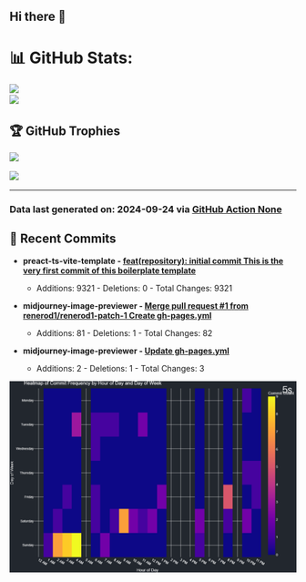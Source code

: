 ## Hi there 👋

<!--
**renerod1/renerod1** is a ✨ _special_ ✨ repository because its `README.md` (this file) appears on your GitHub profile.

Here are some ideas to get you started:

- 🔭 I’m currently working on ...
- 🌱 I’m currently learning ...
- 👯 I’m looking to collaborate on ...
- 🤔 I’m looking for help with ...
- 💬 Ask me about ...
- 📫 How to reach me: ...
- 😄 Pronouns: ...
- ⚡ Fun fact: ...
-->

# 📊 GitHub Stats:

![](https://github-readme-stats.vercel.app/api/?username=renerod1&hide_border=true&theme=transparent&show_icons=true&include_all_commits=true&exclude_repo=renerod1)<br/>
![](https://github-readme-stats.vercel.app/api/top-langs/?username=renerod1&hide_border=true&theme=transparent&layout=compact&langs_count=20&exclude_repo=renerod1&hide=git+attributes)

## 🏆 GitHub Trophies

![](https://github-profile-trophy.vercel.app/?username=renerod1&no-bg=true&no-frame=true)

![](https://skillicons.dev/icons?i=java,ts,godot,scss,kotlin,html,js,postgresql)

---

### Data last generated on: 2024-09-24 via [GitHub Action None](https://github.com/renerod1/renerod1/actions/runs/None)

## 🚀 Recent Commits

- **preact-ts-vite-template - [feat(repository): initial commit This is the very first commit of this boilerplate template](https://github.com/renerod1/preact-ts-vite-template/commit/16248fd30ebda280f0511481b933ec5798c2e555)**

  - Additions: 9321 - Deletions: 0 - Total Changes: 9321

- **midjourney-image-previewer - [Merge pull request #1 from renerod1/renerod1-patch-1 Create gh-pages.yml](https://github.com/renerod1/midjourney-image-previewer/commit/bf6f0c03e9ca3030b4917d4d992d9ff994dc08a5)**

  - Additions: 81 - Deletions: 1 - Total Changes: 82

- **midjourney-image-previewer - [Update gh-pages.yml](https://github.com/renerod1/midjourney-image-previewer/commit/260319dca7dc4e66d141d8a774693f7d014cd616)**
  - Additions: 2 - Deletions: 1 - Total Changes: 3

![](DataVisuals/data.gif)
